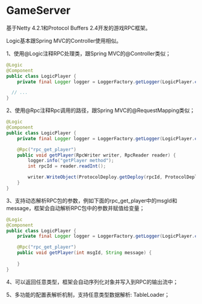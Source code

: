 # GameServer

基于Netty 4.2.1和Protocol Buffers 2.4开发的游戏RPC框架。

Logic基本跟Spring MVC的Controller使用相似。

1、使用@Logic注释RPC处理类，跟Spring MVC的@Controller类似；

```Java
@Logic
@Component
public class LogicPlayer {
	private final Logger logger = LoggerFactory.getLogger(LogicPlayer.class);

  // ...
}
```

2、使用@Rpc注释Rpc调用的路径，跟Spring MVC的@RequestMapping类似；

```Java
@Logic
@Component
public class LogicPlayer {
	private final Logger logger = LoggerFactory.getLogger(LogicPlayer.class);

	@Rpc("rpc_get_player")
	public void getPlayer(RpcWriter writer, RpcReader reader) {
		logger.info("getPlayer method");
		int rpcId = reader.readInt();

		writer.WriteObject(ProtocolDeploy.getDeploy(rpcId, ProtocolDeploy.class));
	}
}
```

3、支持动态解析RPC包的参数，例如下面的rpc_get_player中的msgId和message，框架会自动解析RPC包中的参数并赋值给变量；

```Java
@Logic
@Component
public class LogicPlayer {
	private final Logger logger = LoggerFactory.getLogger(LogicPlayer.class);

	@Rpc("rpc_get_player")
	public void getPlayer(int msgId, String message) {
  
	}
}
```

4、可以返回任意类型，框架会自动序列化对象并写入到RPC的输出流中；

5、多功能的配置表解析机制，支持任意类型数据解析: TableLoader；




